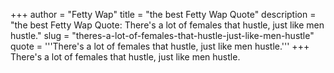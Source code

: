 +++
author = "Fetty Wap"
title = "the best Fetty Wap Quote"
description = "the best Fetty Wap Quote: There's a lot of females that hustle, just like men hustle."
slug = "theres-a-lot-of-females-that-hustle-just-like-men-hustle"
quote = '''There's a lot of females that hustle, just like men hustle.'''
+++
There's a lot of females that hustle, just like men hustle.
